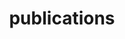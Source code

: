 ---
layout: page
title: publications
nav: true
dropdown: true
children: 
    - title: preprints
      permalink: /publications/preprints
    - title: articles
      permalink: /publications/articles
    - title: theses
      permalink: /publications/theses
---